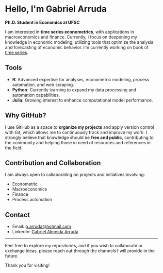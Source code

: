 # Hello, I'm Gabriel  Arruda

**Ph.D. Student in Economics at UFSC**

I am interested in **time series econometrics**, with applications in macroeconomics and finance. Currently, I focus on deepening my knowledge in economic modeling, utilizing tools that optimize the analysis and forecasting of economic behavior. I’m currently working on book of [time series](https://github.com/g-arruda/series-temporais).

## Tools

- **R:** Advanced expertise for analyses, econometric modeling, process automation, and web scraping.
- **Python:** Currently learning to expand my data processing and automation capabilities.
- **Julia:** Growing interest to enhance computational model performance.

## Why GitHub?

I use GitHub as a space to **organize my projects** and apply version control with Git, which allows me to continuously track and improve my work. I strongly believe that knowledge should be **free and public**, contributing to the community and helping those in need of resources and references in the field.

## Contribution and Collaboration

I am always open to collaborating on projects and initiatives involving:
- Econometric 
- Macroeconomics
- Finance
- Process automation

## Contact
- Email: g.arruda@hotmail.com
- LinkedIn: [Gabriel Almeida Arruda](https://www.linkedin.com/in/gabriel-almeida-arruda/)


---

Feel free to explore my repositories, and if you wish to collaborate or exchange ideas, please reach out through the channels I will provide in the future.

Thank you for visiting!
